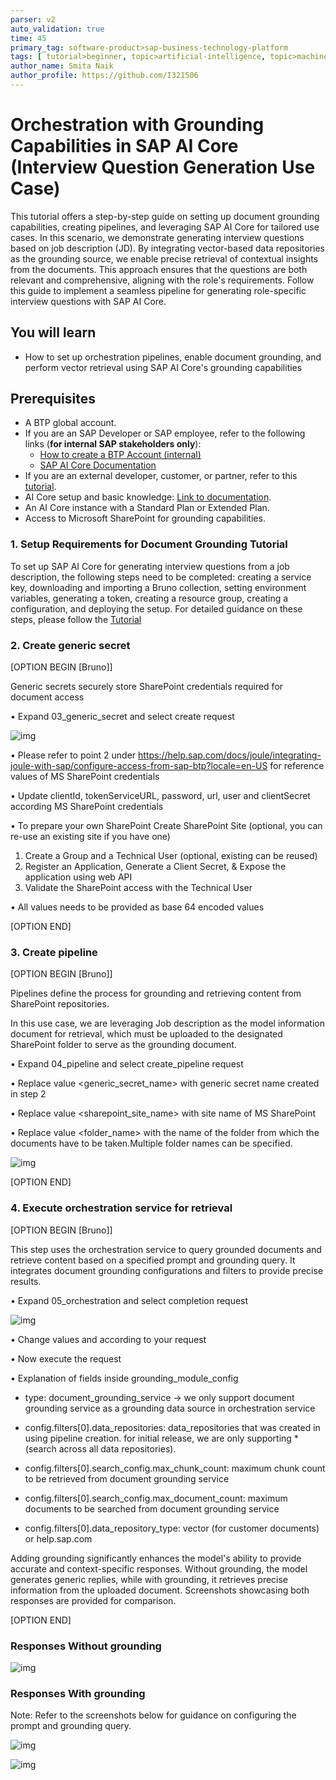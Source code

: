 ```yaml
---
parser: v2
auto_validation: true
time: 45
primary_tag: software-product>sap-business-technology-platform
tags: [ tutorial>beginner, topic>artificial-intelligence, topic>machine-learning, software-product>sap-business-technology-platform ]
author_name: Smita Naik
author_profile: https://github.com/I321506
---
```


# Orchestration with Grounding Capabilities in SAP AI Core (Interview Question Generation Use Case)
<!-- description --> This tutorial offers a step-by-step guide on setting up document grounding capabilities, creating pipelines, and leveraging SAP AI Core for tailored use cases. In this scenario, we demonstrate generating interview questions based on job description (JD). By integrating vector-based data repositories as the grounding source, we enable precise retrieval of contextual insights from the documents. This approach ensures that the questions are both relevant and comprehensive, aligning with the role's requirements. Follow this guide to implement a seamless pipeline for generating role-specific interview questions with SAP AI Core.

## You will learn
- How to set up orchestration pipelines, enable document grounding, and perform vector retrieval using SAP AI Core's grounding capabilities

## Prerequisites  

- A BTP global account.
- If you are an SAP Developer or SAP employee, refer to the following links (**for internal SAP stakeholders only**):
  - [How to create a BTP Account (internal)](https://me.sap.com/notes/3493139)
  - [SAP AI Core Documentation](https://help.sap.com/docs/sap-ai-core?version=INTERNAL&locale=en-US&state=PRODUCTION)
- If you are an external developer, customer, or partner, refer to this [tutorial](https://developers.sap.com/tutorials/btp-cockpit-entitlements.html).
- AI Core setup and basic knowledge: [Link to documentation](https://developers.sap.com/tutorials/ai-core-setup.html).
- An AI Core instance with a Standard Plan or Extended Plan.
- Access to Microsoft SharePoint for grounding capabilities.

### 1. Setup Requirements for Document Grounding Tutorial

To set up SAP AI Core for generating interview questions from a job description, the following steps need to be completed: creating a service key, downloading and importing a Bruno collection, setting environment variables, generating a token, creating a resource group, creating a configuration, and deploying the setup. For detailed guidance on these steps, please follow the [Tutorial](https://developers.sap.com/tutorials/ai-core-orchestration-consumption.html) 


### 2. Create generic secret

[OPTION BEGIN [Bruno]]

Generic secrets securely store SharePoint credentials required for document access

•	Expand 03_generic_secret and select create request

![img](img/image013.png)

•	Please refer to point 2 under https://help.sap.com/docs/joule/integrating-joule-with-sap/configure-access-from-sap-btp?locale=en-US for reference values of MS SharePoint credentials

•	Update clientId, tokenServiceURL, password, url, user and clientSecret according MS SharePoint credentials

•	To prepare your own SharePoint  Create SharePoint Site (optional, you can re-use an existing site if you have one) 

  1.	Create a Group and a Technical User (optional, existing can be reused)
  2.	Register an Application, Generate a Client Secret, & Expose the application using web API
  3.	Validate the SharePoint access with the Technical User

•	All values needs to be provided as base 64 encoded values

[OPTION END]

### 3. Create pipeline

[OPTION BEGIN [Bruno]]

Pipelines define the process for grounding and retrieving content from SharePoint repositories.

In this use case, we are leveraging Job description as the model information document for retrieval, which must be uploaded to the designated SharePoint folder to serve as the grounding document.

•	Expand 04_pipeline and select create_pipeline request

•	Replace value <generic_secret_name> with generic secret name created in step 2

•	Replace value <sharepoint_site_name> with site name of MS SharePoint

•	Replace value <folder_name> with the name of the folder from which the documents have to be taken.Multiple folder names can be specified.

![img](img/image014.png)
 
[OPTION END]

### 4. Execute orchestration service for retrieval

[OPTION BEGIN [Bruno]] 

This step uses the orchestration service to query grounded documents and retrieve content based on a specified prompt and grounding query. It integrates document grounding configurations and filters to provide precise results. 

•	Expand 05_orchestration and select completion request

![img](img/image015.png)

•	Change values <prompt> and <grounding query> according to your request

•	Now execute the request

•	Explanation of fields inside grounding_module_config 

  -	type: document_grounding_service → we only support document grounding service as a grounding data source in orchestration service

  -	config.filters[0].data_repositories: data_repositories that was created in using pipeline creation. for initial release, we are only supporting * (search across all data repositories).

  -	config.filters[0].search_config.max_chunk_count: maximum chunk count to be retrieved from document grounding service

  -	config.filters[0].search_config.max_document_count: maximum documents to be searched from document grounding service

  -	config.filters[0].data_repository_type: vector (for customer documents) or help.sap.com

Adding grounding significantly enhances the model's ability to provide accurate and context-specific responses. Without grounding, the model generates generic replies, while with grounding, it retrieves precise information from the uploaded document. Screenshots showcasing both responses are provided for comparison. 

[OPTION END]

### Responses Without grounding

![img](img/image030.png)

### Responses With grounding

Note: Refer to the screenshots below for guidance on configuring the prompt and grounding query.

![img](img/image028.png)

![img](img/image029.png)





